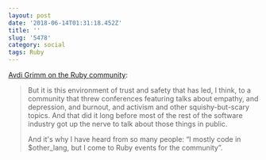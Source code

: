 ```yaml
---
layout: post
date: '2018-06-14T01:31:18.452Z'
title: ''
slug: '5478'
category: social
tags: Ruby
---
```

[Avdi Grimm on the Ruby community](https://avdi.codes/rubyconf-2017/):

>But it is this environment of trust and safety that has led, I think, to a community that threw conferences featuring talks about empathy, and depression, and burnout, and activism and other squishy-but-scary topics. And that did it long before most of the rest of the software industry got up the nerve to talk about those things in public.
>
>And it&#39;s why I have heard from so many people: “I mostly code in $other_lang, but I come to Ruby events for the community”.
